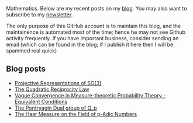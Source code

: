 Mathematics. Below are my recent posts on my [blog](https://desvl.xyz). You may also want to subscribe to my [newsletter](https://desvl.substack.com/).

The only purpose of this GitHub account is to maintain this blog, and the maintainence is automated most of the time; hence he may not see Github activity frequently. If you have important business, consider sending an email (which can be found in the blog; if I publish it here then I will be spammed real quick)

## Blog posts
<!-- BLOG-POST-LIST:START -->
- [Projective Representations of SO&lpar;3&rpar;](https://desvl.xyz/2023/04/06/projective-rep-so3/)
- [The Quadratic Reciprocity Law](https://desvl.xyz/2023/03/20/quadratic-reciprocity-law-1/)
- [Vague Convergence in Measure-theoretic Probability Theory - Equivalent Conditions](https://desvl.xyz/2023/02/13/vague-convergence/)
- [The Pontryagin Dual group of Q_p](https://desvl.xyz/2022/12/23/pontryagin-dual-q-p/)
- [The Haar Measure on the Field of p-Adic Numbers](https://desvl.xyz/2022/12/20/haar-measure-p-adic/)
<!-- BLOG-POST-LIST:END -->
